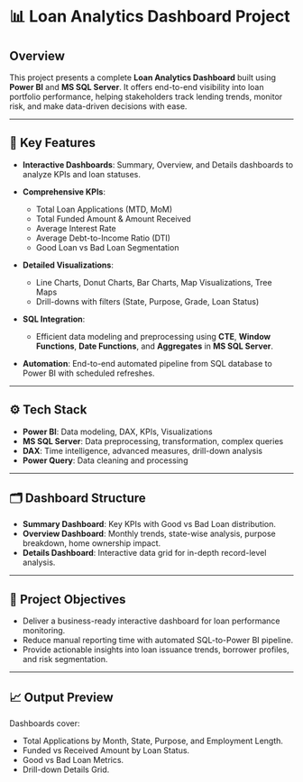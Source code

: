
# 📊 Loan Analytics Dashboard Project

## Overview

This project presents a complete **Loan Analytics Dashboard** built using **Power BI** and **MS SQL Server**. It offers end-to-end visibility into loan portfolio performance, helping stakeholders track lending trends, monitor risk, and make data-driven decisions with ease.

---

## 📌 Key Features

* **Interactive Dashboards**: Summary, Overview, and Details dashboards to analyze KPIs and loan statuses.
* **Comprehensive KPIs**:

  * Total Loan Applications (MTD, MoM)
  * Total Funded Amount & Amount Received
  * Average Interest Rate
  * Average Debt-to-Income Ratio (DTI)
  * Good Loan vs Bad Loan Segmentation
* **Detailed Visualizations**:

  * Line Charts, Donut Charts, Bar Charts, Map Visualizations, Tree Maps
  * Drill-downs with filters (State, Purpose, Grade, Loan Status)
* **SQL Integration**:

  * Efficient data modeling and preprocessing using **CTE**, **Window Functions**, **Date Functions**, and **Aggregates** in **MS SQL Server**.
* **Automation**: End-to-end automated pipeline from SQL database to Power BI with scheduled refreshes.

---

## ⚙️ Tech Stack

* **Power BI**: Data modeling, DAX, KPIs, Visualizations
* **MS SQL Server**: Data preprocessing, transformation, complex queries
* **DAX**: Time intelligence, advanced measures, drill-down analysis
* **Power Query**: Data cleaning and processing

---

## 🗂️ Dashboard Structure

* **Summary Dashboard**: Key KPIs with Good vs Bad Loan distribution.
* **Overview Dashboard**: Monthly trends, state-wise analysis, purpose breakdown, home ownership impact.
* **Details Dashboard**: Interactive data grid for in-depth record-level analysis.

---

## 🎯 Project Objectives

* Deliver a business-ready interactive dashboard for loan performance monitoring.
* Reduce manual reporting time with automated SQL-to-Power BI pipeline.
* Provide actionable insights into loan issuance trends, borrower profiles, and risk segmentation.

---

## 📈 Output Preview

Dashboards cover:

* Total Applications by Month, State, Purpose, and Employment Length.
* Funded vs Received Amount by Loan Status.
* Good vs Bad Loan Metrics.
* Drill-down Details Grid.

